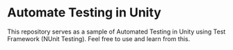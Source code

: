 # Automate Testing in Unity 

This repository serves as a sample of Automated Testing in Unity using Test Framework (NUnit Testing). Feel free to use and learn from this.
